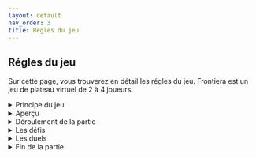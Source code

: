 ```yaml
---
layout: default
nav_order: 3
title: Règles du jeu
---
```

## Régles du jeu
Sur cette page, vous trouverez en détail les régles du jeu.
Frontiera est un jeu de plateau virtuel de 2 à 4 joueurs.

<details>
<summary>Principe du jeu</summary> 
 
 A chaque tour, un joueur reçoit un défi/duel. Il décide de mettre en jeu un nombre de cases territoire limité afin d'en gagner le double s'il réussit de défi/duel. S'il échoue, il perd les cases en jeu. Après le décompte des cases, c'est la fin du tour.

 
 La partie s'achève lorsque le temps est écoulé ou lorsqu'il ne reste qu'un seul joueur sur le plateau.
</details>

<details>
<summary>Aperçu</summary>
     
* *Le plateau* : le plateau de jeu est composé en tout de 49 cases territoire (cf *cases territoire*, *aperçu*). C'est dessus qu'évolueront les territoires des joueurs au cours de la partie.

 Sur chaque côté du plateau se trouve le camp d'un joueur, duquel il débute la partie.

 
* *Les couleurs* : à chaque joueur est attribué une couleur durant la partie. Il en existe 4 : jaune, rouge, vert et bleu. Les cases territoire (cf *cases territoire*, *aperçu*) appartenant à un joueur prennent la couleur qui lui est associée.

    
* *Les cases territoire* : le plateau est composé de cases lumineuses appelées *cases territoire*. Elles représentent les zones dîtes **occupées**, appartenant aux joueurs, de couleurs différentes (cf *couleurs*, *aperçu*), et les zones dîtes **neutres**, qui n'appartiennent à aucun joueur. Elles sont incolores.

    
* *Les cartes défi* : les cartes défi sont tirées au hasard par les joueurs à chaque tour. Elles indiquent le nombre maximum de cases territoire pouvant être mises en jeu, ainsi que le défi à relever.
    
 Une fois que le nombre de cases mises en jeu est selectionné, le défi se lance. (cf *défi*, *déroulement de la partie*)

 
 * *Les cartes duel* : lorsque des joueurs se provoquent en duel, une carte duel est tirée. Elle indique le nombre de cases mises en jeu, ainsi que le duel à relever. Les joueurs ne peuvent pas décider du nombre de cases qu'ils souhaitent mettre en jeu. Dans le cas où un joueur n'a pas assez de cases territoire, c'est la totalité des cases territoire qu'il lui reste qui sont mises en jeu.  
 Une fois les cases mises en jeu, le duel se lance. (cf *duel*, *déroulement de la partie*)  

</details>

<details>

 <summary>Déroulement de la partie</summary>
  
Une partie dure 10 à 15 minutes, et se déroule en tour par tour.


* *Mise en place* : chaque joueur lance un dé à 6 faces pour déterminer le nombre de case territoire avec lequel il commence. Elles sont ensuite répartie autour du camp de chaque joueur (cf *plateau*, *aperçu*).
 Le joueur ayant obtenu le moins de territoire commence, le jeu tourne dans le sens horaire.

  <summary>Déroulement d'un tour</summary>

  
  1. *Défi ou Duel ?*
       
       Le joueur actif indique, dans le cas où c'est possible, s'il souhaite provoquer un joueur en duel (cf *duel*, *déroulement de la partie*). Dans ce cas, il reçoit une carte duel (cf *cartes duel*, *aperçu*).


     Autrement, le joueur actif tire une carte défi (cf *cartes défi*, *aperçu*).

     Lorsqu'il ne reste plus de territoire neutre, le jeu propose directement au joueur actif un duel.

  3. *Mise en jeu*
       
       Dans le cas d'un défi, le joueur actif met en jeu un nombre de cases territoire (cf *cases territoire*, *aperçu*) allant de 1 au nombre indiqué sur la carte défi (cf *cartes défi*, *aperçu*).
 
     
     Dans le cas d'un duel, les cases mises en jeu sont automatiquement celles indiquées sur la carte duel (cf *cartes duel*, *aperçu*).

     Puis le ou les joueurs actifs relèvent le défi ou le duel (cf *défi* et *duel*, *déroulement de la partie*).

  5. *Gagner ou perde le défi/duel*
         
       Lorsqu'un joueur gagne un défi, il gagne le double de ses cases mises en jeu. Ces cases prennent alors la couleur du joueur.

       Lorsqu'un joueur perd un défi, il perd les cases mises en jeu. Ces cases deviennent incolores sur le plateau.

       Lorsqu'un joueur gagne un duel, il gagne le nombre de cases mises en jeu provenant du territoire adverse.

       Lorsqu'un joueur perd un duel, il cède le nombre de cases mises en jeu à l'adversaire.

    Une fois le décompte de cases effectué, c'est la fin du tour.

</details>

<details>
<summary>Les défis</summary> 
 Lorsqu'un joueur convoite des cases territoire neutres (cf *cases territoire*, *aperçu*), il relève un défi. Il s'agit de mini-jeux solos, pouvant prendre diverses formes : questions-réponses, motifs à reproduire, énigmes à résoudre... ils sont variés et intéractifs !

</details>

<details>
<summary>Les duels</summary> 
 Lorsqu'un joueur convoite une zone occupée (cf *cases territoire*, *aperçu*), **adjacente à son territoire**, il peut provoquer le joueur adverse en duel. Les deux joueurs reçoivent alors une carte duel (cf *cartes duel*, *aperçu*). Le joueur gagnant remporte le nombre de cases territoire indiqué sur la carte duel, provenant du territoire du perdant. 

Les duels sont des mini-jeux multijoueurs variés : courses, labyrinthe, morpion...

</details>

<details>
<summary>Fin de la partie</summary>
La partie s'achève dans deux cas.
  
  1. Lorsque le temps est écoulé, le dernier tour se termine et le nombre de cases territoire de chaque joueur est compté pour déterminer le gagnant.

 
  2. Lorsqu'un seul joueur reste en jeu. Il possède alors toutes les cases territoire du plateau, c'est un knock out !
      
 
Le joueur gagnant est celui qui possède le plus de cases territoire.
</details>
